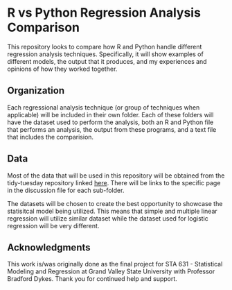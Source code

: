 # R vs Python Regression Analysis Comparison

This repository looks to compare how R and Python handle different regression analysis techniques. Specifically, it will show examples of different models, the output that it produces, and my experiences and opinions of how they worked together.

## Organization

Each regressional analysis technique (or group of techniques when applicable) will be included in their own folder. Each of these folders will have the dataset used to perform the analysis, both an R and Python file that performs an analysis, the output from these programs, and a text file that includes the comparision.

## Data

Most of the data that will be used in this repository will be obtained from the tidy-tuesday repository linked [here](https://github.com/rfordatascience/tidytuesday). There will be links to the specific page in the discussion file for each sub-folder.


The datasets will be chosen to create the best opportunity to showcase the statisitcal model being utilized. This means that simple and multiple linear regression will utilize similar dataset while the dataset used for logistic regression will be very different.

## Acknowledgments

This work is/was originally done as the final project for STA 631 - Statistical Modeling and Regression at Grand Valley State University with Professor Bradford Dykes. Thank you for continued help and support.
